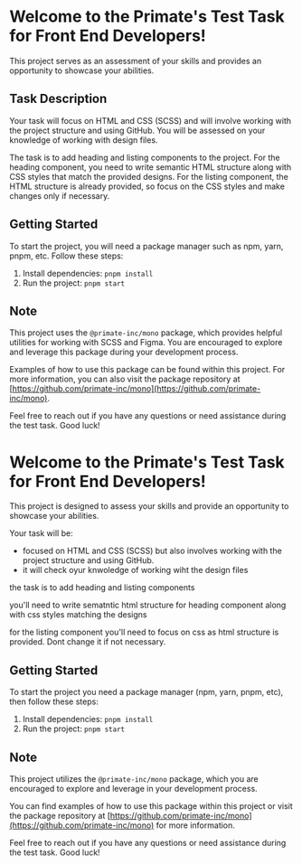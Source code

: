 # Welcome to the Primate's Test Task for Front End Developers!

This project serves as an assessment of your skills and provides an opportunity to showcase your abilities.

## Task Description

Your task will focus on HTML and CSS (SCSS) and will involve working with the project structure and using GitHub. You will be assessed on your knowledge of working with design files.

The task is to add heading and listing components to the project. For the heading component, you need to write semantic HTML structure along with CSS styles that match the provided designs. For the listing component, the HTML structure is already provided, so focus on the CSS styles and make changes only if necessary.

## Getting Started

To start the project, you will need a package manager such as npm, yarn, pnpm, etc. Follow these steps:

1. Install dependencies: `pnpm install`
2. Run the project: `pnpm start`

## Note

This project uses the `@primate-inc/mono` package, which provides helpful utilities for working with SCSS and Figma. You are encouraged to explore and leverage this package during your development process.

Examples of how to use this package can be found within this project. For more information, you can also visit the package repository at [https://github.com/primate-inc/mono](https://github.com/primate-inc/mono).

Feel free to reach out if you have any questions or need assistance during the test task. Good luck!



























# Welcome to the Primate's Test Task for Front End Developers! 

This project is designed to assess your skills and provide an opportunity to showcase your abilities.

Your task will be:
- focused on HTML and CSS (SCSS) but also involves working with the project structure and using GitHub.
- it will check oyur knwoledge of working wiht the design files

the task is to add heading and listing components 

you'll need to write sematntic html structure for heading component along with css styles matching the designs

for the listing component you'll need to focus on css as html structure is provided. Dont change it if not necessary.


## Getting Started

To start the project you need a package manager (npm, yarn, pnpm, etc), then follow these steps:

1. Install dependencies: `pnpm install`
2. Run the project: `pnpm start`

## Note

This project utilizes the `@primate-inc/mono` package, which you are encouraged to explore and leverage in your development process.

You can find examples of how to use this package within this project or visit the package repository at [https://github.com/primate-inc/mono](https://github.com/primate-inc/mono) for more information.

Feel free to reach out if you have any questions or need assistance during the test task. Good luck!

